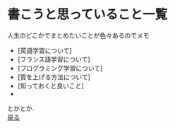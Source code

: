 # 書こうと思っていること一覧

人生のどこかでまとめたいことが色々あるのでメモ  


- [英語学習について]
- [フランス語学習について]
- [プログラミング学習について]
- [質を上げる方法について]
- [知っておくと良いこと]
- 

とかとか.  
[戻る](./introduction.md)
